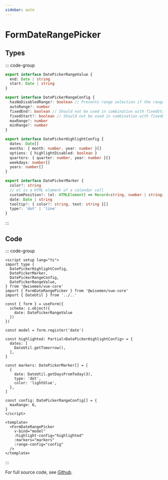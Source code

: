 ```yaml
---
sidebar: auto
---
```



# FormDateRangePicker

<!-- @include: ./form-date-range-picker-meta.md -->

## Types
::: code-group
```ts [DatePickerRangeValue]
export interface DatePickerRangeValue {
  end: Date | string
  start: Date | string
}
```
```ts [DatePickerRangeConfig]
export interface DatePickerRangeConfig {
  hasNoDisabledRange?: boolean // Prevents range selection if the range includes disabled dates
  autoRange?: number
  fixedEnd?: boolean // Should not be used in combination with fixedStart
  fixedStart?: boolean // Should not be used in combination with fixedEnd
  maxRange?: number
  minRange?: number
}
```
```ts [DatePickerHighlightConfig]
export interface DatePickerHighlightConfig {
  dates: Date[]
  months: { month: number, year: number }[]
  options: { highlightDisabled: boolean }
  quarters: { quarter: number, year: number }[]
  weekdays: number[]
  years: number[]
}
```
```ts [DatePickerMarker]
export interface DatePickerMarker {
  color?: string
  // el is a HTML element of a calendar cell
  customPosition?: (el: HTMLElement) => Record<string, number | string>
  date: Date | string
  tooltip?: { color?: string, text: string }[]
  type?: 'dot' | 'line'
}
```
:::


## Code

::: code-group
```vue [Usage]
<script setup lang="ts">
import type {
  DatePickerHighlightConfig,
  DatePickerMarker,
  DatePickerRangeConfig,
  DatePickerRangeValue,
} from '@wisemen/vue-core'
import { FormDateRangePicker } from '@wisemen/vue-core'
import { DateUtil } from '../..'

const { form } = useForm({
  schema: z.object({
    date: DatePickerRangeValue
  })
})

const model = form.register('date')

const highlighted: Partial<DatePickerHighlightConfig> = {
  dates: [
    DateUtil.getTomorrow(),
  ],
}

const markers: DatePickerMarker[] = [
  {
    date: DateUtil.getDaysFromToday(3),
    type: 'dot',
    color: 'lightblue',
  },
]

const config: DatePickerRangeConfig[] = {
  maxRange: 6,
}
</script>
  
<template>
  <FormDateRangePicker
    v-bind="model"
    :highlight-config="highlighted"
    :markers="markers"
    :range-config="config"
  />
</template>
```
:::

For full source code, see [Github](https://github.com/wisemen-digital/vue-core/blob/main/packages/components/src/components/date-range/FormDateRangePicker.vue).
